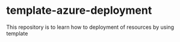 # template-azure-deployment
This repository is to learn how to deployment of resources by using template  
